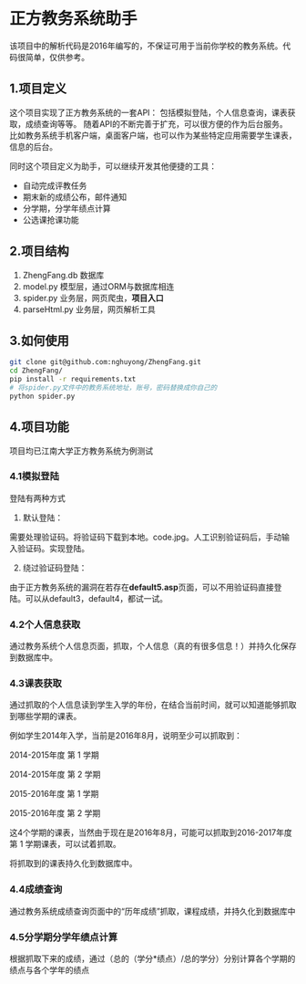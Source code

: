# 正方教务系统助手
该项目中的解析代码是2016年编写的，不保证可用于当前你学校的教务系统。代码很简单，仅供参考。

## 1.项目定义
这个项目实现了正方教务系统的一套API：
包括模拟登陆，个人信息查询，课表获取，成绩查询等等。
随着API的不断完善于扩充，可以很方便的作为后台服务。
比如教务系统手机客户端，桌面客户端，也可以作为某些特定应用需要学生课表，信息的后台。

同时这个项目定义为助手，可以继续开发其他便捷的工具：
* 自动完成评教任务
* 期末新的成绩公布，邮件通知
* 分学期，分学年绩点计算
* 公选课抢课功能

## 2.项目结构
1. ZhengFang.db 数据库
2. model.py 模型层，通过ORM与数据库相连
3. spider.py 业务层，网页爬虫，**项目入口**
4. parseHtml.py 业务层，网页解析工具

## 3.如何使用
```bash
git clone git@github.com:nghuyong/ZhengFang.git
cd ZhengFang/
pip install -r requirements.txt
# 将spider.py文件中的教务系统地址，账号，密码替换成你自己的
python spider.py
```

## 4.项目功能
项目均已江南大学正方教务系统为例测试

### 4.1模拟登陆
登陆有两种方式

1. 默认登陆：

需要处理验证码。将验证码下载到本地。code.jpg。人工识别验证码后，手动输入验证码。实现登陆。

2. 绕过验证码登陆：

由于正方教务系统的漏洞在若存在**default5.asp**页面，可以不用验证码直接登陆。可以从default3，default4，都试一试。

### 4.2个人信息获取
通过教务系统个人信息页面，抓取，个人信息（真的有很多信息！）并持久化保存到数据库中。

### 4.3课表获取
通过抓取的个人信息读到学生入学的年份，在结合当前时间，就可以知道能够抓取到哪些学期的课表。

例如学生2014年入学，当前是2016年8月，说明至少可以抓取到：

2014-2015年度 第 1 学期

2014-2015年度 第 2 学期

2015-2016年度 第 1 学期

2015-2016年度 第 2 学期

这4个学期的课表，当然由于现在是2016年8月，可能可以抓取到2016-2017年度第 1 学期课表，可以试着抓取。

将抓取到的课表持久化到数据库中。

### 4.4成绩查询

通过教务系统成绩查询页面中的“历年成绩”抓取，课程成绩，并持久化到数据库中

### 4.5分学期分学年绩点计算

根据抓取下来的成绩，通过（总的（学分*绩点）/总的学分）分别计算各个学期的绩点与各个学年的绩点



